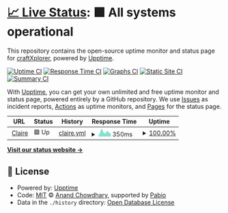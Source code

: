 # [📈 Live Status](https://craftXplorer.github.io/claire): <!--live status--> **🟩 All systems operational**

This repository contains the open-source uptime monitor and status page for [craftXplorer](https://craftXplorer.github.io/claire), powered by [Upptime](https://github.com/upptime/upptime).

[![Uptime CI](https://github.com/craftXplorer/claire/workflows/Uptime%20CI/badge.svg)](https://github.com/craftXplorer/claire/actions?query=workflow%3A%22Uptime+CI%22)
[![Response Time CI](https://github.com/craftXplorer/claire/workflows/Response%20Time%20CI/badge.svg)](https://github.com/craftXplorer/claire/actions?query=workflow%3A%22Response+Time+CI%22)
[![Graphs CI](https://github.com/craftXplorer/claire/workflows/Graphs%20CI/badge.svg)](https://github.com/craftXplorer/claire/actions?query=workflow%3A%22Graphs+CI%22)
[![Static Site CI](https://github.com/craftXplorer/claire/workflows/Static%20Site%20CI/badge.svg)](https://github.com/craftXplorer/claire/actions?query=workflow%3A%22Static+Site+CI%22)
[![Summary CI](https://github.com/craftXplorer/claire/workflows/Summary%20CI/badge.svg)](https://github.com/craftXplorer/claire/actions?query=workflow%3A%22Summary+CI%22)

With [Upptime](https://upptime.js.org), you can get your own unlimited and free uptime monitor and status page, powered entirely by a GitHub repository. We use [Issues](https://github.com/craftXplorer/claire/issues) as incident reports, [Actions](https://github.com/craftXplorer/claire/actions) as uptime monitors, and [Pages](https://craftXplorer.github.io/claire) for the status page.

<!--start: status pages-->
<!-- This summary is generated by Upptime (https://github.com/upptime/upptime) -->
<!-- Do not edit this manually, your changes will be overwritten -->
<!-- prettier-ignore -->
| URL | Status | History | Response Time | Uptime |
| --- | ------ | ------- | ------------- | ------ |
| <img alt="" src="https://icons.duckduckgo.com/ip3/claire.lennarthuett519.workers.dev.ico" height="13"> [Claire](https://claire.lennarthuett519.workers.dev) | 🟩 Up | [claire.yml](https://github.com/craftXplorer/upptime/commits/HEAD/history/claire.yml) | <details><summary><img alt="Response time graph" src="./graphs/claire/response-time-week.png" height="20"> 350ms</summary><br><a href="https://craftXplorer.github.io/upptime/history/claire"><img alt="Response time 339" src="https://img.shields.io/endpoint?url=https%3A%2F%2Fraw.githubusercontent.com%2FcraftXplorer%2Fupptime%2FHEAD%2Fapi%2Fclaire%2Fresponse-time.json"></a><br><a href="https://craftXplorer.github.io/upptime/history/claire"><img alt="24-hour response time 213" src="https://img.shields.io/endpoint?url=https%3A%2F%2Fraw.githubusercontent.com%2FcraftXplorer%2Fupptime%2FHEAD%2Fapi%2Fclaire%2Fresponse-time-day.json"></a><br><a href="https://craftXplorer.github.io/upptime/history/claire"><img alt="7-day response time 350" src="https://img.shields.io/endpoint?url=https%3A%2F%2Fraw.githubusercontent.com%2FcraftXplorer%2Fupptime%2FHEAD%2Fapi%2Fclaire%2Fresponse-time-week.json"></a><br><a href="https://craftXplorer.github.io/upptime/history/claire"><img alt="30-day response time 339" src="https://img.shields.io/endpoint?url=https%3A%2F%2Fraw.githubusercontent.com%2FcraftXplorer%2Fupptime%2FHEAD%2Fapi%2Fclaire%2Fresponse-time-month.json"></a><br><a href="https://craftXplorer.github.io/upptime/history/claire"><img alt="1-year response time 339" src="https://img.shields.io/endpoint?url=https%3A%2F%2Fraw.githubusercontent.com%2FcraftXplorer%2Fupptime%2FHEAD%2Fapi%2Fclaire%2Fresponse-time-year.json"></a></details> | <details><summary><a href="https://craftXplorer.github.io/upptime/history/claire">100.00%</a></summary><a href="https://craftXplorer.github.io/upptime/history/claire"><img alt="All-time uptime 98.94%" src="https://img.shields.io/endpoint?url=https%3A%2F%2Fraw.githubusercontent.com%2FcraftXplorer%2Fupptime%2FHEAD%2Fapi%2Fclaire%2Fuptime.json"></a><br><a href="https://craftXplorer.github.io/upptime/history/claire"><img alt="24-hour uptime 100.00%" src="https://img.shields.io/endpoint?url=https%3A%2F%2Fraw.githubusercontent.com%2FcraftXplorer%2Fupptime%2FHEAD%2Fapi%2Fclaire%2Fuptime-day.json"></a><br><a href="https://craftXplorer.github.io/upptime/history/claire"><img alt="7-day uptime 100.00%" src="https://img.shields.io/endpoint?url=https%3A%2F%2Fraw.githubusercontent.com%2FcraftXplorer%2Fupptime%2FHEAD%2Fapi%2Fclaire%2Fuptime-week.json"></a><br><a href="https://craftXplorer.github.io/upptime/history/claire"><img alt="30-day uptime 98.94%" src="https://img.shields.io/endpoint?url=https%3A%2F%2Fraw.githubusercontent.com%2FcraftXplorer%2Fupptime%2FHEAD%2Fapi%2Fclaire%2Fuptime-month.json"></a><br><a href="https://craftXplorer.github.io/upptime/history/claire"><img alt="1-year uptime 98.94%" src="https://img.shields.io/endpoint?url=https%3A%2F%2Fraw.githubusercontent.com%2FcraftXplorer%2Fupptime%2FHEAD%2Fapi%2Fclaire%2Fuptime-year.json"></a></details>

<!--end: status pages-->

[**Visit our status website →**](https://craftXplorer.github.io/claire)

## 📄 License

- Powered by: [Upptime](https://github.com/upptime/upptime)
- Code: [MIT](./LICENSE) © [Anand Chowdhary](https://anandchowdhary.com), supported by [Pabio](https://pabio.com)
- Data in the `./history` directory: [Open Database License](https://opendatacommons.org/licenses/odbl/1-0/)

